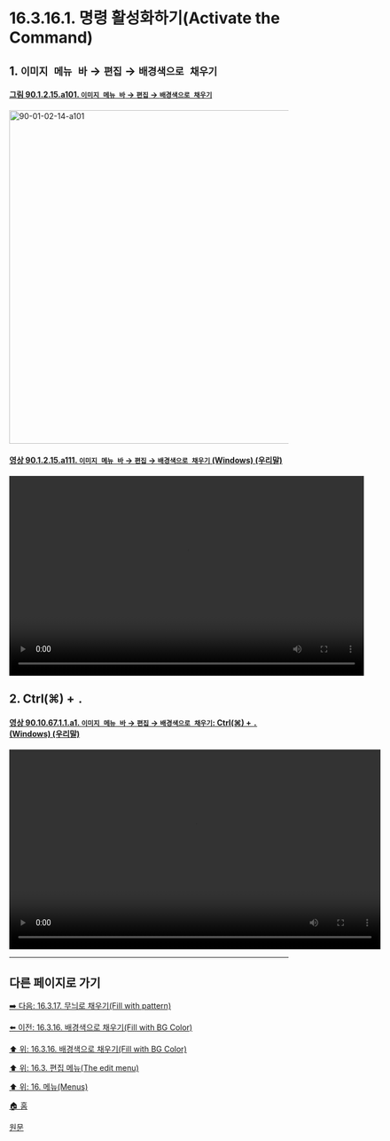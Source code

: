 # 16.3.16.1. 명령 활성화하기(Activate the Command)

<a id="16-03-15-01-s1"></a>

## 1. `이미지 메뉴 바` → `편집` → `배경색으로 채우기`

<a id="90-01-02-15-a101"></a>

#### [그림 90.1.2.15.a101. `이미지 메뉴 바` → `편집` → `배경색으로 채우기`](./90-01-02-15-fill_with_bg_color.md#90-01-02-15-a101)
<img width="980" height="601" alt="90-01-02-14-a101" src="https://github.com/user-attachments/assets/d5cfcc05-6507-42ad-825c-e7038bcb6ea3" />

<a id="90-01-02-15-a111"></a>

#### [영상 90.1.2.15.a111. `이미지 메뉴 바` → `편집` → `배경색으로 채우기` (Windows) (우리말)](./90-01-02-15-fill_with_bg_color.md#90-01-02-15-a111)
<video controls="controls" width="640" height="360" src="https://github.com/user-attachments/assets/0d61ccd2-4bc2-41d9-99f2-122cf945927f"></video>

<a id="16-03-15-01-s2"></a>

## 2. Ctrl(⌘) + `.`

<a id="90-10-67-01-01-a1"></a>

#### [영상 90.10.67.1.1.a1. `이미지 메뉴 바` → `편집` → `배경색으로 채우기`: Ctrl(⌘) + `.` (Windows) (우리말)](./90-10-67-01-01-ctrl_period.md#90-10-67-01-01-a1)
<video controls="controls" width="670" height="360" src="https://github.com/user-attachments/assets/b3d56e7e-478e-4901-bfd9-3eef35e52315"></video>

***

## 다른 페이지로 가기

[➡️ 다음: 16.3.17. 무늬로 채우기(Fill with pattern)](./16-03-17-fill-with-pattern.md)

[⬅️ 이전: 16.3.16. 배경색으로 채우기(Fill with BG Color)](./16-03-16-00-fill-with-bg-color.md)

[⬆️ 위: 16.3.16. 배경색으로 채우기(Fill with BG Color)](./16-03-16-00-fill-with-bg-color.md)

[⬆️ 위: 16.3. 편집 메뉴(The edit menu)](./16-03-00-the-edit-menu.md)

[⬆️ 위: 16. 메뉴(Menus)](./16-00-menus.md)

[🏠 홈](./00-home.md)

[원문](https://docs.gimp.org/2.10/ko/gimp-edit-fill-bg.html#idm24010)
